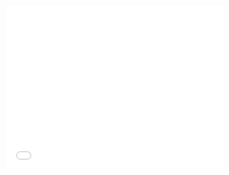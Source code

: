 
<embed src="lauralgrima.github.io/blob/master/lauragrima_cv_website.pdf" width="500" height="375" 
 type="application/pdf">
